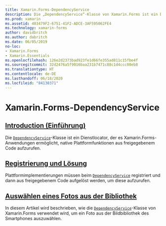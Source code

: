 ```yaml
---
title: Xamarin.Forms-DependencyService
description: Die „DependencyService“-Klasse von Xamarin.Forms ist ein Dienstlocator, der es Xamarin.Forms-Anwendungen ermöglicht, native Plattformfunktionen aus freigegebenem Code aufzurufen.
ms.prod: xamarin
ms.assetid: 403479F2-6751-41F2-ADCE-3AF595062FE4
ms.technology: xamarin-forms
author: davidbritch
ms.author: dabritch
ms.date: 06/05/2019
no-loc:
- Xamarin.Forms
- Xamarin.Essentials
ms.openlocfilehash: 126e2d2373bad923fe1d66fe355ad811c15fbe4f
ms.sourcegitcommit: 32d2476a5f9016baa231b7471c88c1d4ccc08eb8
ms.translationtype: HT
ms.contentlocale: de-DE
ms.lasthandoff: 06/18/2020
ms.locfileid: "84138371"
---
```

# <a name="xamarinforms-dependencyservice"></a>Xamarin.Forms-DependencyService

## <a name="introduction"></a>[Introduction (Einführung)](introduction.md)

Die [`DependencyService`](xref:Xamarin.Forms.DependencyService)-Klasse ist ein Dienstlocator, der es Xamarin.Forms-Anwendungen ermöglicht, native Plattformfunktionen aus freigegebenem Code aufzurufen.

## <a name="registration-and-resolution"></a>[Registrierung und Lösung](registration-and-resolution.md)

Plattformimplementierungen müssen beim [`DependencyService`](xref:Xamarin.Forms.DependencyService) registriert und dann aus freigegebenem Code aufgelöst werden, um diese aufzurufen.

## <a name="picking-a-photo-from-the-library"></a>[Auswählen eines Fotos aus der Bibliothek](photo-picker.md)

In diesem Artikel wird beschrieben, wie die [`DependencyService`](xref:Xamarin.Forms.DependencyService)-Klasse von Xamarin.Forms verwendet wird, um ein Foto aus der Bildbibliothek des Smartphones auszuwählen.
